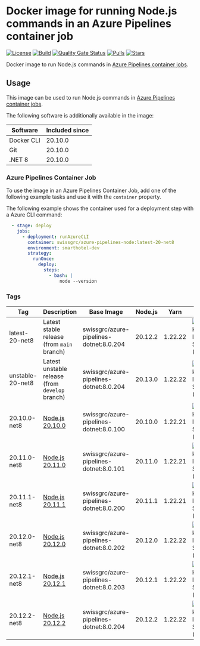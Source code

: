 # Docker image for running Node.js commands in an Azure Pipelines container job

<!-- markdownlint-disable MD013 -->
[![License](https://img.shields.io/badge/license-MIT-blue.svg?style=flat-square)](https://github.com/swissgrc/docker-azure-pipelines-node20-net8/blob/main/LICENSE) [![Build](https://img.shields.io/github/actions/workflow/status/swissgrc/docker-azure-pipelines-node20-net8/publish.yml?branch=develop&style=flat-square)](https://github.com/swissgrc/docker-azure-pipelines-node20-net8/actions/workflows/publish.yml) [![Quality Gate Status](https://sonarcloud.io/api/project_badges/measure?project=swissgrc_docker-azure-pipelines-node20-net8&metric=alert_status)](https://sonarcloud.io/summary/new_code?id=swissgrc_docker-azure-pipelines-node20-net8) [![Pulls](https://img.shields.io/docker/pulls/swissgrc/azure-pipelines-node.svg?style=flat-square)](https://hub.docker.com/r/swissgrc/azure-pipelines-node) [![Stars](https://img.shields.io/docker/stars/swissgrc/azure-pipelines-node.svg?style=flat-square)](https://hub.docker.com/r/swissgrc/azure-pipelines-node)
<!-- markdownlint-restore -->

Docker image to run Node.js commands in [Azure Pipelines container jobs].

## Usage

This image can be used to run Node.js commands in [Azure Pipelines container jobs].

The following software is additionally available in the image:

| Software   | Included since |
|------------|----------------|
| Docker CLI | 20.10.0        |
| Git        | 20.10.0        |
| .NET 8     | 20.10.0        |

### Azure Pipelines Container Job

To use the image in an Azure Pipelines Container Job, add one of the following example tasks and use it with the `container` property.

The following example shows the container used for a deployment step with a Azure CLI command:

```yaml
  - stage: deploy
    jobs:
      - deployment: runAzureCLI
        container: swissgrc/azure-pipelines-node:latest-20-net8
        environment: smarthotel-dev
        strategy:
          runOnce:
            deploy:
              steps:
                - bash: |
                    node --version
```

### Tags

| Tag              | Description                                                                                         | Base Image                                | Node.js | Yarn    | Size                                                                                                                                  |
|------------------|-----------------------------------------------------------------------------------------------------|-------------------------------------------|---------|---------|---------------------------------------------------------------------------------------------------------------------------------------|
| latest-20-net8   | Latest stable release (from `main` branch)                                                          | swissgrc/azure-pipelines-dotnet:8.0.204   | 20.12.2 | 1.22.22 | ![Docker Image Size (tag)](https://img.shields.io/docker/image-size/swissgrc/azure-pipelines-node/latest-20-net8?style=flat-square)   |
| unstable-20-net8 | Latest unstable release (from `develop` branch)                                                     | swissgrc/azure-pipelines-dotnet:8.0.204   | 20.13.0 | 1.22.22 | ![Docker Image Size (tag)](https://img.shields.io/docker/image-size/swissgrc/azure-pipelines-node/unstable-20-net8?style=flat-square) |
| 20.10.0-net8     | [Node.js 20.10.0](https://github.com/nodejs/node/blob/main/doc/changelogs/CHANGELOG_V20.md#20.10.0) | swissgrc/azure-pipelines-dotnet:8.0.100   | 20.10.0 | 1.22.21 | ![Docker Image Size (tag)](https://img.shields.io/docker/image-size/swissgrc/azure-pipelines-node/20.10.0-net8?style=flat-square)     |
| 20.11.0-net8     | [Node.js 20.11.0](https://github.com/nodejs/node/blob/main/doc/changelogs/CHANGELOG_V20.md#20.11.0) | swissgrc/azure-pipelines-dotnet:8.0.101   | 20.11.0 | 1.22.21 | ![Docker Image Size (tag)](https://img.shields.io/docker/image-size/swissgrc/azure-pipelines-node/20.11.0-net8?style=flat-square)     |
| 20.11.1-net8     | [Node.js 20.11.1](https://github.com/nodejs/node/blob/main/doc/changelogs/CHANGELOG_V20.md#20.11.1) | swissgrc/azure-pipelines-dotnet:8.0.200   | 20.11.1 | 1.22.21 | ![Docker Image Size (tag)](https://img.shields.io/docker/image-size/swissgrc/azure-pipelines-node/20.11.1-net8?style=flat-square)     |
| 20.12.0-net8     | [Node.js 20.12.0](https://github.com/nodejs/node/blob/main/doc/changelogs/CHANGELOG_V20.md#20.12.0) | swissgrc/azure-pipelines-dotnet:8.0.202   | 20.12.0 | 1.22.22 | ![Docker Image Size (tag)](https://img.shields.io/docker/image-size/swissgrc/azure-pipelines-node/20.12.0-net8?style=flat-square)     |
| 20.12.1-net8     | [Node.js 20.12.1](https://github.com/nodejs/node/blob/main/doc/changelogs/CHANGELOG_V20.md#20.12.1) | swissgrc/azure-pipelines-dotnet:8.0.203   | 20.12.1 | 1.22.22 | ![Docker Image Size (tag)](https://img.shields.io/docker/image-size/swissgrc/azure-pipelines-node/20.12.1-net8?style=flat-square)     |
| 20.12.2-net8     | [Node.js 20.12.2](https://github.com/nodejs/node/blob/main/doc/changelogs/CHANGELOG_V20.md#20.12.2) | swissgrc/azure-pipelines-dotnet:8.0.204   | 20.12.2 | 1.22.22 | ![Docker Image Size (tag)](https://img.shields.io/docker/image-size/swissgrc/azure-pipelines-node/20.12.2-net8?style=flat-square)     |

[Azure Pipelines container jobs]: https://docs.microsoft.com/en-us/azure/devops/pipelines/process/container-phases
